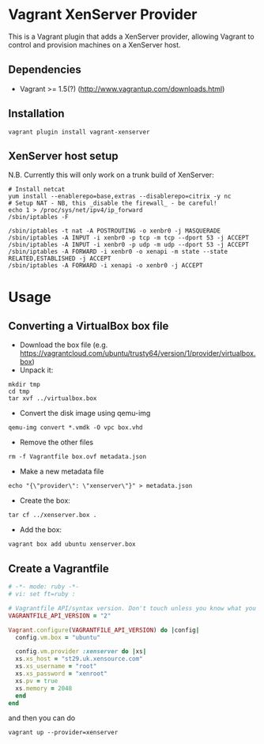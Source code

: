 # Vagrant XenServer Provider

This is a Vagrant plugin that adds a XenServer provider, allowing Vagrant to
control and provision machines on a XenServer host.

## Dependencies
* Vagrant >= 1.5(?) (http://www.vagrantup.com/downloads.html)

## Installation
```shell
vagrant plugin install vagrant-xenserver
```

## XenServer host setup
N.B. Currently this will only work on a trunk build of XenServer:
```shell
# Install netcat
yum install --enablerepo=base,extras --disablerepo=citrix -y nc
# Setup NAT - NB, this _disable the firewall_ - be careful!
echo 1 > /proc/sys/net/ipv4/ip_forward
/sbin/iptables -F

/sbin/iptables -t nat -A POSTROUTING -o xenbr0 -j MASQUERADE
/sbin/iptables -A INPUT -i xenbr0 -p tcp -m tcp --dport 53 -j ACCEPT
/sbin/iptables -A INPUT -i xenbr0 -p udp -m udp --dport 53 -j ACCEPT
/sbin/iptables -A FORWARD -i xenbr0 -o xenapi -m state --state RELATED,ESTABLISHED -j ACCEPT
/sbin/iptables -A FORWARD -i xenapi -o xenbr0 -j ACCEPT
```

# Usage

## Converting a VirtualBox box file

* Download the box file (e.g. https://vagrantcloud.com/ubuntu/trusty64/version/1/provider/virtualbox.box)
* Unpack it:
```shell
mkdir tmp
cd tmp
tar xvf ../virtualbox.box
```
* Convert the disk image using qemu-img
```shell
qemu-img convert *.vmdk -O vpc box.vhd
```
* Remove the other files
```shell
rm -f Vagrantfile box.ovf metadata.json 
```
* Make a new metadata file
```shell
echo "{\"provider\": \"xenserver\"}" > metadata.json
```
* Create the box:
```shell
tar cf ../xenserver.box .
```
* Add the box:
```shell
vagrant box add ubuntu xenserver.box
```

## Create a Vagrantfile

```ruby
# -*- mode: ruby -*-
# vi: set ft=ruby :

# Vagrantfile API/syntax version. Don't touch unless you know what you're doing!
VAGRANTFILE_API_VERSION = "2"

Vagrant.configure(VAGRANTFILE_API_VERSION) do |config|
  config.vm.box = "ubuntu"

  config.vm.provider :xenserver do |xs|
  xs.xs_host = "st29.uk.xensource.com"
  xs.xs_username = "root"
  xs.xs_password = "xenroot"
  xs.pv = true
  xs.memory = 2048
  end
end

```

and then you can do

```shell
vagrant up --provider=xenserver
```
